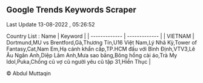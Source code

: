 

## Google Trends Keywords Scraper 
 
Last Update 13-08-2022 , 05:26:52

Country List :
 Name  | Keyword |
| ------------- | ------------- |
| VIETNAM | Dortmund,MU vs Brentford,Gà,Thương Tín,U16 Việt Nam,Lý Nhã Kỳ,Tower of Fantasy,Cat,Nam Em,Hạ cánh khẩn cấp,TP.HCM đấu với Bình Định,VTV3,Lê Âu Ngân Anh,Diệp Lâm Anh,Mưa sao băng,Bông hồng cài áo,Trà My Idol,Puka,Chồng cũ vợ cũ người yêu cũ tập 31,Hiền Thục |



© Abdul Muttaqin 
